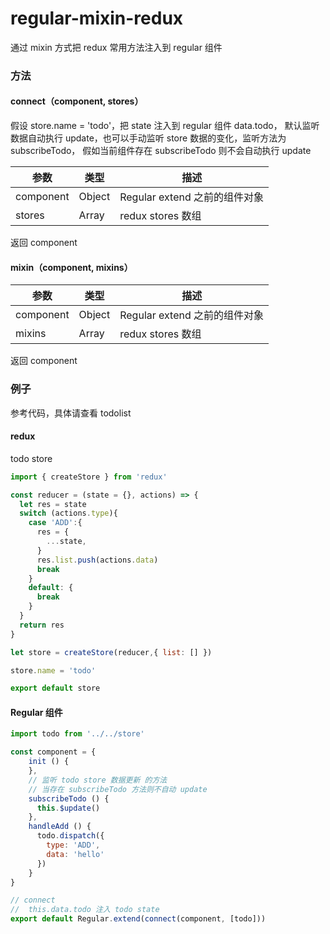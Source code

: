 # regular-mixin-redux

通过 mixin 方式把 redux 常用方法注入到 regular 组件

### 方法
#### connect（component, stores）
假设 store.name = 'todo'，把 state 注入到 regular 组件 data.todo，
默认监听数据自动执行 update，也可以手动监听 store 数据的变化，监听方法为 subscribeTodo，
假如当前组件存在 subscribeTodo 则不会自动执行 update

|参数|类型|描述|
|----|----|----|
|component|Object|Regular extend 之前的组件对象|
|stores|Array|redux stores 数组|

返回 component


#### mixin（component, mixins）

|参数|类型|描述|
|----|----|----|
|component|Object|Regular extend 之前的组件对象|
|mixins|Array|redux stores 数组|

返回 component

### 例子
参考代码，具体请查看 todolist
#### redux
todo store
```js
import { createStore } from 'redux'

const reducer = (state = {}, actions) => {
  let res = state
  switch (actions.type){
    case 'ADD':{
      res = {
        ...state,
      }
      res.list.push(actions.data)
      break
    }
    default: {
      break
    }
  }
  return res
}

let store = createStore(reducer,{ list: [] })

store.name = 'todo'

export default store
```

#### Regular 组件
```js
import todo from '../../store'

const component = {
    init () {
    },
    // 监听 todo store 数据更新 的方法
    // 当存在 subscribeTodo 方法则不自动 update
    subscribeTodo () { 
      this.$update()
    },
    handleAdd () {
      todo.dispatch({
        type: 'ADD',
        data: 'hello'
      })
    }
}

// connect 
//  this.data.todo 注入 todo state 
export default Regular.extend(connect(component, [todo]))
```
